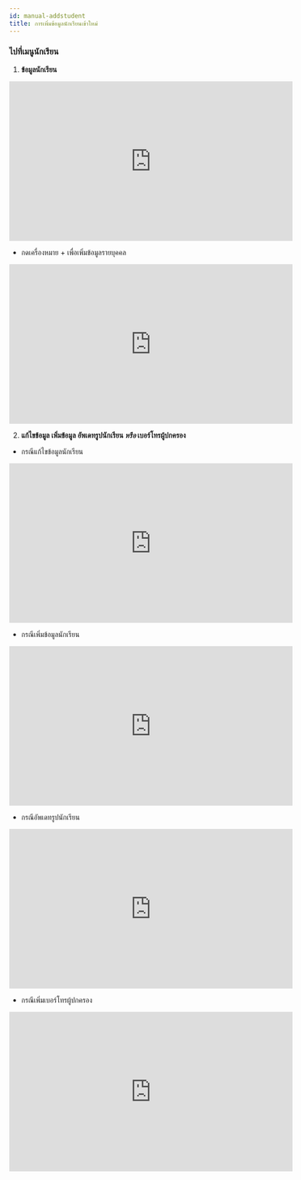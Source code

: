 ```yaml
---
id: manual-addstudent
title: การเพิ่มข้อมูลนักเรียนเข้าใหม่
---
```

### ไปที่เมนูนักเรียน
1. **ข้อมูลนักเรียน**
<!-- blank line -->
<iframe width="560" height="315" src="https://www.youtube.com/embed/_rFJAbeOcro?rel=0&amp;controls=0&amp;showinfo=0" frameborder="0" allow="autoplay; encrypted-media" allowfullscreen></iframe>
<!-- blank line -->
 
* กดเครื่องหมาย + เพื่อเพิ่มข้อมูลรายบุคคล


<!-- blank line -->
<iframe width="560" height="315" src="https://www.youtube.com/embed/x4T5-CZ1W80?rel=0&amp;controls=0&amp;showinfo=0" frameborder="0" allow="autoplay; encrypted-media" allowfullscreen></iframe>
<!-- blank line -->

2. **แก้ไขข้อมูล เพิ่มข้อมูล  อัพเดทรูปนักเรียน ***หรือ*** เบอร์โทรผู้ปกครอง**

 * กรณีแก้ไขข้อมูลนักเรียน

<!-- blank line -->
<iframe width="560" height="315" src="https://www.youtube.com/embed/YdymGiKzVak?rel=0&amp;controls=0&amp;showinfo=0" frameborder="0" allow="autoplay; encrypted-media" allowfullscreen></iframe>
<!-- blank line -->

*  กรณีเพิ่มข้อมูลนักเรียน 

<!-- blank line -->
<iframe width="560" height="315" src="https://www.youtube.com/embed/mlPjYNsIdys?rel=0&amp;controls=0&amp;showinfo=0" frameborder="0" allow="autoplay; encrypted-media" allowfullscreen></iframe>
<!-- blank line -->

* กรณีอัพเดทรูปนักเรียน

<!-- blank line -->
<iframe width="560" height="315" src="https://www.youtube.com/embed/27nzShH_7Sg?rel=0&amp;controls=0&amp;showinfo=0" frameborder="0" allow="autoplay; encrypted-media" allowfullscreen></iframe>
<!-- blank line -->

* กรณีเพิ่มเบอร์โทรผู้ปกครอง

<!-- blank line -->
<iframe width="560" height="315" src="https://www.youtube.com/embed/-y5dT7S-HLI?rel=0&amp;controls=0&amp;showinfo=0" frameborder="0" allow="autoplay; encrypted-media" allowfullscreen></iframe>
<!-- blank line -->
